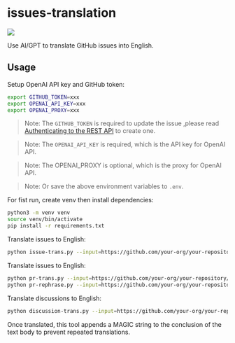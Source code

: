 # issues-translation

[![](https://badgen.net/discord/members/yZ4BnPmHAd)](https://discord.gg/yZ4BnPmHAd)

Use AI/GPT to translate GitHub issues into English.

## Usage

Setup OpenAI API key and GitHub token:

```bash
export GITHUB_TOKEN=xxx
export OPENAI_API_KEY=xxx
export OPENAI_PROXY=xxx
```

> Note: The `GITHUB_TOKEN` is required to update the issue ,please read [Authenticating to the REST API](https://docs.github.com/en/rest/overview/authenticating-to-the-rest-api) to create one.

> Note: The `OPENAI_API_KEY` is required, which is the API key for OpenAI API.

> Note: The OPENAI_PROXY is optional, which is the proxy for OpenAI API.

> Note: Or save the above environment variables to `.env`.

For fist run, create venv then install dependencies:

```bash
python3 -m venv venv
source venv/bin/activate
pip install -r requirements.txt
```

Translate issues to English:

```bash
python issue-trans.py --input=https://github.com/your-org/your-repository/issues/3692
```

Translate issues to English:

```bash
python pr-trans.py --input=https://github.com/your-org/your-repository/pull/3699
python pr-rephrase.py --input=https://github.com/your-org/your-repository/pull/3699
```

Translate discussions to English:

```bash
python discussion-trans.py --input=https://github.com/your-org/your-repository/discussions/3700
```

Once translated, this tool appends a MAGIC string to the conclusion of the text body to prevent repeated translations.

